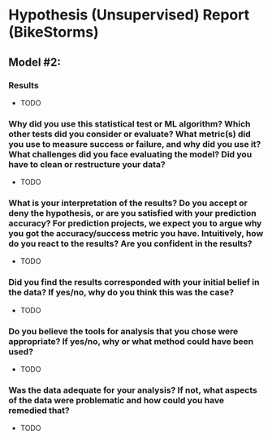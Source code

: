 # Hypothesis (Unsupervised) Report (BikeStorms)

## Model #2:

### Results

-   TODO

### Why did you use this statistical test or ML algorithm? Which other tests did you consider or evaluate? What metric(s) did you use to measure success or failure, and why did you use it? What challenges did you face evaluating the model? Did you have to clean or restructure your data?

-   TODO

### What is your interpretation of the results? Do you accept or deny the hypothesis, or are you satisfied with your prediction accuracy? For prediction projects, we expect you to argue why you got the accuracy/success metric you have. Intuitively, how do you react to the results? Are you confident in the results?

-   TODO

### Did you find the results corresponded with your initial belief in the data? If yes/no, why do you think this was the case?

-   TODO

### Do you believe the tools for analysis that you chose were appropriate? If yes/no, why or what method could have been used?

-   TODO

### Was the data adequate for your analysis? If not, what aspects of the data were problematic and how could you have remedied that?

-   TODO
